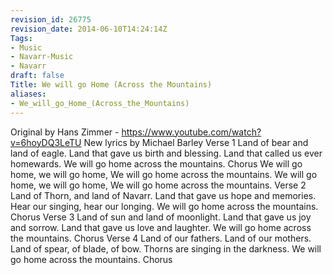 ```yaml
---
revision_id: 26775
revision_date: 2014-06-10T14:24:14Z
Tags:
- Music
- Navarr-Music
- Navarr
draft: false
Title: We will go Home (Across the Mountains)
aliases:
- We_will_go_Home_(Across_the_Mountains)
---
```

Original by Hans Zimmer - https://www.youtube.com/watch?v=6hoyDQ3LeTU
New lyrics by Michael Barley
Verse 1
Land of bear and land of eagle.
Land that gave us birth and blessing.
Land that called us ever homewards.
We will go home across the mountains.
Chorus
We will go home, we will go home,
We will go home across the mountains.
We will go home, we will go home,
We will go home across the mountains.
Verse 2
Land of Thorn, and land of Navarr.
Land that gave us hope and memories.
Hear our singing, hear our longing.
We will go home across the mountains.
Chorus
Verse 3
Land of sun and land of moonlight.
Land that gave us joy and sorrow.
Land that gave us love and laughter.
We will go home across the mountains.
Chorus
Verse 4
Land of our fathers. Land of our mothers.
Land of spear, of blade, of bow.
Thorns are singing in the darkness.
We will go home across the mountains.
Chorus